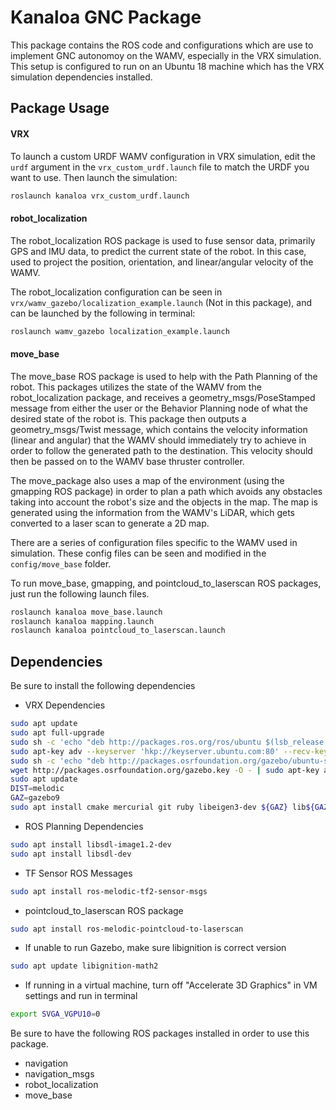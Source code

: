 # Kanaloa GNC Package

This package contains the ROS code and configurations which are use to implement GNC autonomoy on the WAMV, especially in the VRX simulation. This setup is configured to run on an Ubuntu 18 machine which has the VRX simulation dependencies installed.

## Package Usage

#### VRX

To launch a custom URDF WAMV configuration in VRX simulation, edit the `urdf` argument in the `vrx_custom_urdf.launch` file to match the URDF you want to use. Then launch the simulation:

```bash
roslaunch kanaloa vrx_custom_urdf.launch
```

#### robot_localization

The robot_localization ROS package is used to fuse sensor data, primarily GPS and IMU data, to predict the current state of the robot. In this case, used to project the position, orientation, and linear/angular velocity of the WAMV.  

The robot_localization configuration can be seen in `vrx/wamv_gazebo/localization_example.launch` (Not in this package), and can be launched by the following in terminal:

```bash
roslaunch wamv_gazebo localization_example.launch
```

#### move_base

The move_base ROS package is used to help with the Path Planning of the robot. This packages utilizes the state of the WAMV from the robot_localization package, and receives a geometry_msgs/PoseStamped message from either the user or the Behavior Planning node of what the desired state of the robot is. This package then outputs a geometry_msgs/Twist message, which contains the velocity information (linear and angular) that the WAMV should immediately try to achieve in order to follow the generated path to the destination. This velocity should then be passed on to the WAMV base thruster controller.   

The move_package also uses a map of the environment (using the gmapping ROS package) in order to plan a path which avoids any obstacles taking into account the robot's size and the objects in the map. The map is generated using the information from the WAMV's LiDAR, which gets converted to a laser scan to generate a 2D map.

There are a series of configuration files specific to the WAMV used in simulation. These config files can be seen and modified in the `config/move_base` folder. 

To run move_base, gmapping, and pointcloud_to_laserscan ROS packages, just run the following launch files.

```bash
roslaunch kanaloa move_base.launch
roslaunch kanaloa mapping.launch
roslaunch kanaloa pointcloud_to_laserscan.launch
```


## Dependencies

Be sure to install the following dependencies
- VRX Dependencies
```bash
sudo apt update
sudo apt full-upgrade
sudo sh -c 'echo "deb http://packages.ros.org/ros/ubuntu $(lsb_release -sc) main" > /etc/apt/sources.list.d/ros-latest.list'
sudo apt-key adv --keyserver 'hkp://keyserver.ubuntu.com:80' --recv-key C1CF6E31E6BADE8868B172B4F42ED6FBAB17C654
sudo sh -c 'echo "deb http://packages.osrfoundation.org/gazebo/ubuntu-stable `lsb_release -cs` main" > /etc/apt/sources.list.d/gazebo-stable.list'
wget http://packages.osrfoundation.org/gazebo.key -O - | sudo apt-key add -
sudo apt update
DIST=melodic
GAZ=gazebo9
sudo apt install cmake mercurial git ruby libeigen3-dev ${GAZ} lib${GAZ}-dev pkg-config python ros-${DIST}-gazebo-plugins ros-${DIST}-gazebo-ros ros-${DIST}-hector-gazebo-plugins ros-${DIST}-joy ros-${DIST}-joy-teleop ros-${DIST}-key-teleop ros-${DIST}-robot-localization ros-${DIST}-robot-state-publisher ros-${DIST}-joint-state-publisher ros-${DIST}-rviz ros-${DIST}-ros-base ros-${DIST}-teleop-tools ros-${DIST}-teleop-twist-keyboard ros-${DIST}-velodyne-simulator ros-${DIST}-xacro ros-${DIST}-rqt ros-${DIST}-rqt-common-plugins protobuf-compiler
```

- ROS Planning Dependencies
```bash
sudo apt install libsdl-image1.2-dev
sudo apt install libsdl-dev
```

- TF Sensor ROS Messages
```bash
sudo apt install ros-melodic-tf2-sensor-msgs
```

- pointcloud_to_laserscan ROS package
```bash
sudo apt install ros-melodic-pointcloud-to-laserscan
```

- If unable to run Gazebo, make sure libignition is correct version
```bash
sudo apt update libignition-math2
```

- If running in a virtual machine, turn off "Accelerate 3D Graphics" in VM settings and run in terminal
```bash
export SVGA_VGPU10=0
```


Be sure to have the following ROS packages installed in order to use this package.

- navigation
- navigation_msgs
- robot_localization
- move_base
